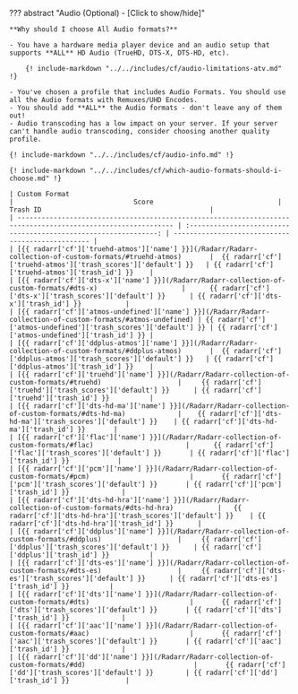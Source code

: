 ??? abstract "Audio (Optional) - [Click to show/hide]"

    **Why should I choose All Audio formats?**

    - You have a hardware media player device and an audio setup that supports **ALL** HD Audio (TrueHD, DTS-X, DTS-HD, etc).

        {! include-markdown "../../includes/cf/audio-limitations-atv.md" !}

    - You've chosen a profile that includes Audio Formats. You should use all the Audio formats with Remuxes/UHD Encodes.
    - You should add **ALL** the Audio formats - don't leave any of them out!
    - Audio transcoding has a low impact on your server. If your server can't handle audio transcoding, consider choosing another quality profile.

    {! include-markdown "../../includes/cf/audio-info.md" !}

    {! include-markdown "../../includes/cf/which-audio-formats-should-i-choose.md" !}

    | Custom Format                                                                                                 |                              Score                               | Trash ID                                          |
    | ------------------------------------------------------------------------------------------------------------- | :--------------------------------------------------------------: | ------------------------------------------------- |
    | [{{ radarr['cf']['truehd-atmos']['name'] }}](/Radarr/Radarr-collection-of-custom-formats/#truehd-atmos)       |  {{ radarr['cf']['truehd-atmos']['trash_scores']['default'] }}   | {{ radarr['cf']['truehd-atmos']['trash_id'] }}    |
    | [{{ radarr['cf']['dts-x']['name'] }}](/Radarr/Radarr-collection-of-custom-formats/#dts-x)                     |      {{ radarr['cf']['dts-x']['trash_scores']['default'] }}      | {{ radarr['cf']['dts-x']['trash_id'] }}           |
    | [{{ radarr['cf']['atmos-undefined']['name'] }}](/Radarr/Radarr-collection-of-custom-formats/#atmos-undefined) | {{ radarr['cf']['atmos-undefined']['trash_scores']['default'] }} | {{ radarr['cf']['atmos-undefined']['trash_id'] }} |
    | [{{ radarr['cf']['ddplus-atmos']['name'] }}](/Radarr/Radarr-collection-of-custom-formats/#ddplus-atmos)       |  {{ radarr['cf']['ddplus-atmos']['trash_scores']['default'] }}   | {{ radarr['cf']['ddplus-atmos']['trash_id'] }}    |
    | [{{ radarr['cf']['truehd']['name'] }}](/Radarr/Radarr-collection-of-custom-formats/#truehd)                   |     {{ radarr['cf']['truehd']['trash_scores']['default'] }}      | {{ radarr['cf']['truehd']['trash_id'] }}          |
    | [{{ radarr['cf']['dts-hd-ma']['name'] }}](/Radarr/Radarr-collection-of-custom-formats/#dts-hd-ma)             |    {{ radarr['cf']['dts-hd-ma']['trash_scores']['default'] }}    | {{ radarr['cf']['dts-hd-ma']['trash_id'] }}       |
    | [{{ radarr['cf']['flac']['name'] }}](/Radarr/Radarr-collection-of-custom-formats/#flac)                       |      {{ radarr['cf']['flac']['trash_scores']['default'] }}       | {{ radarr['cf']['flac']['trash_id'] }}            |
    | [{{ radarr['cf']['pcm']['name'] }}](/Radarr/Radarr-collection-of-custom-formats/#pcm)                         |       {{ radarr['cf']['pcm']['trash_scores']['default'] }}       | {{ radarr['cf']['pcm']['trash_id'] }}             |
    | [{{ radarr['cf']['dts-hd-hra']['name'] }}](/Radarr/Radarr-collection-of-custom-formats/#dts-hd-hra)           |   {{ radarr['cf']['dts-hd-hra']['trash_scores']['default'] }}    | {{ radarr['cf']['dts-hd-hra']['trash_id'] }}      |
    | [{{ radarr['cf']['ddplus']['name'] }}](/Radarr/Radarr-collection-of-custom-formats/#ddplus)                   |     {{ radarr['cf']['ddplus']['trash_scores']['default'] }}      | {{ radarr['cf']['ddplus']['trash_id'] }}          |
    | [{{ radarr['cf']['dts-es']['name'] }}](/Radarr/Radarr-collection-of-custom-formats/#dts-es)                   |     {{ radarr['cf']['dts-es']['trash_scores']['default'] }}      | {{ radarr['cf']['dts-es']['trash_id'] }}          |
    | [{{ radarr['cf']['dts']['name'] }}](/Radarr/Radarr-collection-of-custom-formats/#dts)                         |       {{ radarr['cf']['dts']['trash_scores']['default'] }}       | {{ radarr['cf']['dts']['trash_id'] }}             |
    | [{{ radarr['cf']['aac']['name'] }}](/Radarr/Radarr-collection-of-custom-formats/#aac)                         |       {{ radarr['cf']['aac']['trash_scores']['default'] }}       | {{ radarr['cf']['aac']['trash_id'] }}             |
    | [{{ radarr['cf']['dd']['name'] }}](/Radarr/Radarr-collection-of-custom-formats/#dd)                           |       {{ radarr['cf']['dd']['trash_scores']['default'] }}        | {{ radarr['cf']['dd']['trash_id'] }}              |
